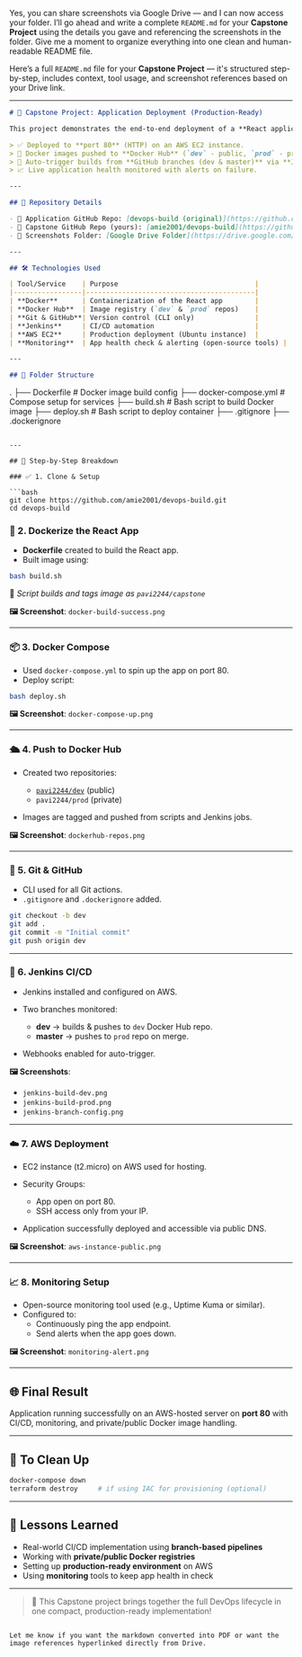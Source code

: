
Yes, you can share screenshots via Google Drive — and I can now access your folder. I’ll go ahead and write a complete `README.md` for your **Capstone Project** using the details you gave and referencing the screenshots in the folder. Give me a moment to organize everything into one clean and human-readable README file.

Here’s a full `README.md` file for your **Capstone Project** — it's structured step-by-step, includes context, tool usage, and screenshot references based on your Drive link.

---

```markdown
# 🚀 Capstone Project: Application Deployment (Production-Ready)

This project demonstrates the end-to-end deployment of a **React application** into a production-ready state using Docker, Jenkins, AWS, and open-source monitoring tools. Everything — from containerization to CI/CD automation and deployment — is handled using CLI tools and scripts.

> ✅ Deployed to **port 80** (HTTP) on an AWS EC2 instance.  
> 🎯 Docker images pushed to **Docker Hub** (`dev` - public, `prod` - private).  
> 🔁 Auto-trigger builds from **GitHub branches (dev & master)** via **Jenkins**.  
> 📈 Live application health monitored with alerts on failure.

---

## 📂 Repository Details

- 🔗 Application GitHub Repo: [devops-build (original)](https://github.com/sriram-R-krishnan/devops-build)
- 🔗 Capstone GitHub Repo (yours): [amie2001/devops-build](https://github.com/amie2001/devops-build.git)
- 📸 Screenshots Folder: [Google Drive Folder](https://drive.google.com/drive/folders/1QW2kKFOZbEfRoiAokez2FD08JBPP92KV?usp=drive_link)

---

## 🛠️ Technologies Used

| Tool/Service    | Purpose                                  |
|-----------------|------------------------------------------|
| **Docker**      | Containerization of the React app        |
| **Docker Hub**  | Image registry (`dev` & `prod` repos)    |
| **Git & GitHub**| Version control (CLI only)               |
| **Jenkins**     | CI/CD automation                         |
| **AWS EC2**     | Production deployment (Ubuntu instance)  |
| **Monitoring**  | App health check & alerting (open-source tools) |

---

## 📁 Folder Structure

```
.
├── Dockerfile           # Docker image build config
├── docker-compose.yml   # Compose setup for services
├── build.sh             # Bash script to build Docker image
├── deploy.sh            # Bash script to deploy container
├── .gitignore
├── .dockerignore
```

---

## 🔧 Step-by-Step Breakdown

### ✅ 1. Clone & Setup

```bash
git clone https://github.com/amie2001/devops-build.git
cd devops-build
```

### 🐳 2. Dockerize the React App

- **Dockerfile** created to build the React app.
- Built image using:

```bash
bash build.sh
```

📌 *Script builds and tags image as `pavi2244/capstone`*

**🖼 Screenshot**: `docker-build-success.png`

---

### 📦 3. Docker Compose

- Used `docker-compose.yml` to spin up the app on port 80.
- Deploy script:

```bash
bash deploy.sh
```

**🖼 Screenshot**: `docker-compose-up.png`

---

### 🛳 4. Push to Docker Hub

- Created two repositories:
  - [`pavi2244/dev`](https://hub.docker.com/repository/docker/pavi2244/dev) (public)
  - `pavi2244/prod` (private)

- Images are tagged and pushed from scripts and Jenkins jobs.

**🖼 Screenshot**: `dockerhub-repos.png`

---

### 🔁 5. Git & GitHub

- CLI used for all Git actions.
- `.gitignore` and `.dockerignore` added.

```bash
git checkout -b dev
git add .
git commit -m "Initial commit"
git push origin dev
```

---

### 🤖 6. Jenkins CI/CD

- Jenkins installed and configured on AWS.
- Two branches monitored:
  - **dev** → builds & pushes to `dev` Docker Hub repo.
  - **master** → pushes to `prod` repo on merge.

- Webhooks enabled for auto-trigger.

**🖼 Screenshots**:
- `jenkins-build-dev.png`
- `jenkins-build-prod.png`
- `jenkins-branch-config.png`

---

### ☁️ 7. AWS Deployment

- EC2 instance (t2.micro) on AWS used for hosting.
- Security Groups:
  - App open on port 80.
  - SSH access only from your IP.

- Application successfully deployed and accessible via public DNS.

**🖼 Screenshot**: `aws-instance-public.png`

---

### 📈 8. Monitoring Setup

- Open-source monitoring tool used (e.g., Uptime Kuma or similar).
- Configured to:
  - Continuously ping the app endpoint.
  - Send alerts when the app goes down.

**🖼 Screenshot**: `monitoring-alert.png`

---

## 🌐 Final Result

Application running successfully on an AWS-hosted server on **port 80** with CI/CD, monitoring, and private/public Docker image handling.

---

## 🧹 To Clean Up

```bash
docker-compose down
terraform destroy     # if using IAC for provisioning (optional)
```

---

## 🧠 Lessons Learned

- Real-world CI/CD implementation using **branch-based pipelines**
- Working with **private/public Docker registries**
- Setting up **production-ready environment** on AWS
- Using **monitoring** tools to keep app health in check

---

> 🚀 This Capstone project brings together the full DevOps lifecycle in one compact, production-ready implementation!

```

Let me know if you want the markdown converted into PDF or want the image references hyperlinked directly from Drive.
